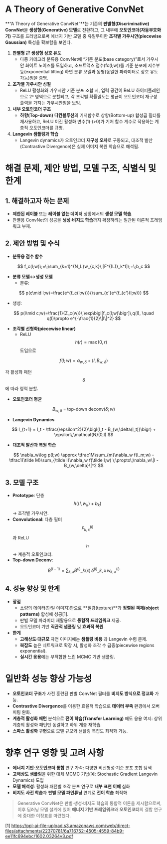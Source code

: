 # A Theory of Generative ConvNet

**“A Theory of Generative ConvNet”**는 기존의 **판별형(Discriminative) ConvNet**을 **생성형(Generative) 모델**로 전환하고, 그 내부에 **오토인코더(자동부호화기)** 구조를 드러냄으로써 에너지 기반 모델 중 유일무이한 **조각별 가우시안(piecewise Gaussian)** 특성을 확보함을 보인다.  
1. **판별형 ⇄ 생성형 상호 유도**  
   - 다중 카테고리 분류용 ConvNet에 “기준 분포(base category)”로서 가우시안 화이트 노이즈를 도입하고, 소프트맥스 점수(fc(I;w))를 기준 분포에 지수부등(exponential tilting) 하면 분류 모델과 동형(동일한 파라미터로 상호 유도 가능)임을 증명.  
2. **조각별 가우시안 성질**  
   - ReLU 활성화와 가우시안 기준 분포 조합 시, 입력 공간이 ReLU 하이퍼플레인으로 2ᴷ 영역으로 분할되고, 각 조각별 확률밀도는 평균이 오토인코더 재구성 출력을 가지는 가우시안임을 보임.  
3. **내부 오토인코더 구조**  
   - **하향(Top-down) 디컨볼루션**의 기저함수로 상향(Bottom-up) 합성곱 필터를 재사용하고, ReLU 이진 활성화 변수(1(·)>0)가 기저 함수 계수로 작용하는 계층적 오토인코더를 규명.  
4. **Langevin 샘플링과 학습**  
   - Langevin dynamics가 오토인코더 **재구성 오차**로 구동되고, 대조적 발산(Contrastive Divergence)은 실제 이미지 복원 학습으로 해석됨.

# 해결 문제, 제안 방법, 모델 구조, 식별식 및 한계

## 1. 해결하고자 하는 문제  
- **제한된 레이블** 또는 **레이블 없는 데이터** 상황에서의 **생성 모델 학습**.  
- 판별용 ConvNet의 성공을 **생성·비지도 학습**까지 확장하려는 일관된 이론적 프레임워크 부재.

## 2. 제안 방법 및 수식  
- **분류용 점수 함수**  
  
$$
    f_c(I;w)\;=\;\sum_{k=1}^{N_L}w_{c,k}\,[F^{(L)}_k*I]\;+\;b_c
$$  

- **분류 모델↔생성 모델**  
  - 분류:  
    
$$
      p(c\mid I;w)=\frac{e^{f_c(I;w)}}{\sum_{c'}e^{f_{c'}(I;w)}}
$$  
 
- 생성:  
    
$$
      p(I\mid c;w)=\frac{1}{Z_c(w)}\,\exp\bigl[f_c(I;w)\bigr]\,q(I),
      \quad q(I)\propto e^{-\frac{1}{2}\|I\|^2}
$$  

- **조각별 선형화(piecewise linear)**  
  - ReLU $$h(r)=\max(0,r)$$ 도입으로  
    
$$
      f(I;w)=\alpha_{w,\delta}+\langle I,B_{w,\delta}\rangle
$$  
    
각 활성화 패턴 $$\delta$$에 따라 영역 분할.  
- **오토인코더 평균**  
  
$$
    B_{w,\delta}\;=\;\text{top-down deconv}\bigl(\delta;\,w\bigr)
  $$  

- **Langevin Dynamics**  

$$
    I_{t+1} = I_t - \tfrac{\epsilon^2}{2}\bigl(I_t - B_{w,\delta(I_t)}\bigr)
              + \epsilon\,\mathcal{N}(0,I)
$$  

- **대조적 발산과 복원 학습**  

$$
    \nabla_w\log p(I;w)
    \approx \tfrac1M\sum_{m}\nabla_w f(I_m;w)
    -\tfrac1{\tilde M}\sum_{\tilde I}\nabla_w f(\tilde I;w)
    \;\propto\;\nabla_w\|I - B_{w,\delta}\|^2
$$

## 3. 모델 구조  
- **Prototype**: 단층 $$h(\langle I,w_k\rangle+b_k)$$ → 조각별 가우시안.  
- **Convolutional**: 다층 필터 $$F^{(l)}_{k,x}$$과 ReLU $$h$$ → 계층적 오토인코더.  
- **Top-down Deconv**:  

$$
    B^{(l-1)}
    =\sum_{k,x}B^{(l)}\_{k}(x)\,\delta^{(l)}\_{k,x}\,w^{(l)}_{k,x}
$$

## 4. 성능 향상 및 한계  
- **장점**  
  - 소량의 데이터(단일 이미지)만으로 **질감(texture)**과 **정렬된 객체(object patterns)** 합성에 성공[1].  
  - 판별 모델 파라미터 재활용으로 **통합적 프레임워크** 제공.  
  - 오토인코더 기반 **직관적 샘플링** 및 **효과적 복원**.  
- **한계**  
  - **고해상도**·**대규모** 자연 이미지에는 **샘플링 비용** 과 Langevin 수렴 문제.  
  - **복잡도** 높은 네트워크로 확장 시, 활성화 조각 수 급증(piecewise regions exponential).  
  - **실시간 응용**에는 부적합한 느린 MCMC 기반 샘플링.

# 일반화 성능 향상 가능성

- **오토인코더 구조**가 사전 훈련된 판별 ConvNet 필터를 **비지도 방식으로 정교화** 가능.  
- **Contrastive Divergence**를 이용한 효율적 학습으로 **데이터 부족** 환경에서 오버피팅 완화.  
- **계층적 활성화 패턴** 분석으로 **전이 학습(Transfer Learning)** 에도 응용 여지: 상위 계층의 활성화 패턴만 동결하고 하위 계층 재학습.  
- **스파스 활성화 구현**으로 모델 규모와 샘플링 복잡도 최적화 가능.

# 향후 연구 영향 및 고려 사항

- **에너지 기반·오토인코더 통합** 연구 가속: 다양한 비선형성·기준 분포 조합 탐색  
- **고해상도 샘플링**을 위한 대체 MCMC 기법(예: Stochastic Gradient Langevin Dynamics) 도입  
- **모델 해석성**: 활성화 패턴별 조각 분포 연구로 **내부 표현 이해** 심화  
- **비지도 사전 학습**과 **판별 모델 파인튜닝** 연계로 **전이 학습** 최적화  

>Generative ConvNet은 판별·생성·비지도 학습의 통합적 이론을 제시함으로써, 이후 딥러닝 모델 설계에 있어 **에너지 기반 프레임워크**와 **오토인코더**의 결합 연구에 중대한 이정표를 마련했다.

[1] https://ppl-ai-file-upload.s3.amazonaws.com/web/direct-files/attachments/22370781/6a716752-4505-4559-84b9-ee11fc694ebc/1602.03264v3.pdf
